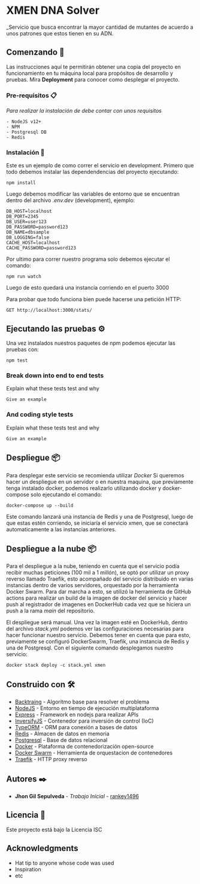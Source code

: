 # XMEN DNA Solver

_Servicio que busca encontrar la mayor cantidad de mutantes de acuerdo a unos patrones que estos tienen en su ADN.

## Comenzando 🚀

Las instrucciones aquí te permitirán obtener una copia del proyecto en funcionamiento en tu máquina local para propósitos de desarrollo y pruebas.
Mira **Deployment** para conocer como desplegar el proyecto.

### Pre-requisitos 📋

_Para realizar la instalación de debe contar con unos requisitos_

```
- NodeJS v12+
- NPM
- Postgresql DB
- Redis
```

### Instalación 🔧

Este es un ejemplo de como correr el servicio en development.
Primero que todo debemos instalar las dependendencias del proyecto ejecutando:
```
npm install
```

Luego debemos modificar las variables de entorno que se encuentran dentro del archivo _.env.dev_ (development), ejemplo:

```
DB_HOST=localhost
DB_PORT=2345
DB_USER=user123
DB_PASSWORD=password123
DB_NAME=dbsample
DB_LOGGING=false
CACHE_HOST=localhost
CACHE_PASSWORD=password123
```

Por ultimo para correr nuestro programa solo debemos ejecutar el comando:
```
npm run watch
```
Luego de esto quedará una instancia corriendo en el puerto 3000


Para probar que todo funciona bien puede hacerse una petición HTTP:
```
GET http://localhost:3000/stats/
```

## Ejecutando las pruebas ⚙️

Una vez instalados nuestros paquetes de npm podemos ejecutar las pruebas con:
```
npm test
```

### Break down into end to end tests

Explain what these tests test and why

```
Give an example
```

### And coding style tests

Explain what these tests test and why

```
Give an example
```

## Despliegue 📦

Para desplegar este servicio se recomienda utilizar _Docker_
Si queremos hacer un despliegue en un servidor o en nuestra maquina, que previamente tenga instalado docker, podemos realizarlo utilizando docker y docker-compose solo ejecutando el comando:
```
docker-compose up --build
```
Este comando lanzará una instancia de Redis y una de Postgresql, luego de que estas estén corriendo, se iniciaría el servicio xmen, que se conectará automaticamente a las instancias anteriores.

## Despliegue a la nube 📦

Para el despliegue a la nube, teniendo en cuenta que el servicio podía recibir muchas peticiones (100 mil a 1 millón), se optó por utilizar un proxy reverso llamado Traefik, esto acompañado del servicio distribuido en varias instancias dentro de varios servidores, orquestado por la herramienta Docker Swarm.
Para dar marcha a esto, se utilizó la herramienta de GitHub actions para realizar un build de la imagen de docker del servicio y hacer push al registrador de imagenes en DockerHub cada vez que se hiciera un push a la rama _main_ del repositorio.

El despliegue será manual.
Una vez la imagen esté en DockerHub, dentro del archivo _stack.yml_ podemos ver las configuraciones necesarias para hacer funcionar nuestro servicio.
Debemos tener en cuenta que para esto, previamente se configuró DockerSwarm, Traefik, una instancia de Redis y una de Postgresql.
Con el siguiente comando desplegamos nuestro servicio:
```
docker stack deploy -c stack.yml xmen
```

## Construido con 🛠️

* [Backtraing](https://en.wikipedia.org/wiki/Backtracking) - Algoritmo base para resolver el problema
* [NodeJS](https://nodejs.org/) - Entorno en tiempo de ejecución multiplataforma
* [Express](https://expressjs.com/) - Framework en nodejs para realizar APIs
* [InversifyJS](https://github.com/inversify/InversifyJS) - Contenedor para inversión de control (IoC)
* [TypeORM](https://typeorm.io/#/) - ORM para conexión a bases de datos
* [Redis](https://redis.io/) - Almacen de datos en memoria
* [Postgresql](https://www.postgresql.org/) - Base de datos relacional
* [Docker](https://www.docker.com/) - Plataforma de contenedorización open-source
* [Docker Swarm](https://docs.docker.com/engine/swarm/) - Herramienta de orquestacion de contenedores
* [Traefik](https://traefik.io/) - HTTP proxy reverso

## Autores ✒️

* **Jhon Gil Sepulveda** - *Trabajo Inicial* - [rankey1496](https://github.com/rankey1496)

## Licencia 📄

Este proyecto está bajo la Licencia ISC

## Acknowledgments

* Hat tip to anyone whose code was used
* Inspiration
* etc
